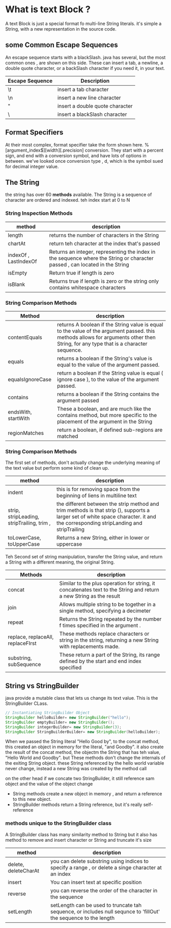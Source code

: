 # What is text Block ? 
A text Block is just a special format fo multi-line String literals. it's simple a String, with a new representation in the source code.

## some Common Escape Sequences 
An escape sequence starts with a blackSlash. java has several, but the most common ones , are shown on this side. These can insert a tab, a newline, a double quote character, or a backSlash character if you need it, in your text. 

| Escape Sequence | Description | 
| ---| ---| 
|  \t | insert a tab character | 
|\n | insert a new line character | 
| \" | insert a double quote character | 
| \\ | insert a blackSlash character | 

## Format Specifiers

At their most complex, format specifier take the form shown here. %[argument_index$][width][.precision] conversion. They start with a percent sign, and end with a conversion symbol, and have lots of options in between. we've looked once conversion type , d, which is the symbol sued for decimal integer value. 

## The String 
the string has over 60 **methods** available. The String is a sequence of character are ordered and indexed. teh index start at 0 to N 

### String Inspection Methods

| method  | description | 
| --- | --- | 
| length | returns the number of characters in the String | 
| chartAt | return teh character at the index that's passed | 
| indexOf , LastIndexOf | Returns an integer, representing the index in the sequence where the String or character passed , can located in the String  | 
| isEmpty  | Return true if length is zero | 
| isBlank | Returns true if length is zero or the string only contains whitespace characters |

### String Comparison Methods 

| Method | description | 
| --- | --- | 
| contentEquals | returns A boolean if the String value is equal to the value of the argument passed. this methods allows for arguments other then String, for any type that is a character sequence.| 
| equals | returns a boolean if the String's value is equal to the value of the argument passed. | 
| equalsIgnoreCase | return a boolean if the String value is equal ( ignore case ), to the value of the argument passed. |
| contains | returns a boolean if the String contains the argument passed | 
| endsWith, startWith | These a boolean, and are much like the contains method, but more specific to the placement of the argument in the String | 
| regionMatches | return a boolean, if defined sub-regions are matched | 


### String Comparison Methods 

The first set of methods, don't actually change the underlying meaning of the text value but perform some kind of clean up. 

| method | description | 
| --- | --- | 
| indent | this is for removing space from the beginning of liens in multiline text | 
| strip, stripLeading, stripTrailing, trim , | the different between the strip method and trim methods is that strip (), supports a larger set of white space character. it and the corresponding stripLanding and stripTrailing| 
| toLowerCase, toUpperCase| Returns a new String, either in lower or uppercase| 

Teh Second set of string manipulation, transfer the String value, and return a String with a different meaning, the original String. 

| Methods | description |
| --- | --- | 
| concat | Similar to the plus operation for string, it concatenates text to the String and return a new String as the result | 
| join | Allows multiple string to be together in a single method, specifying a decimeter| 
| repeat | Returns the String repeated by the number f times specified in the argument . | 
| replace, replaceAll, replaceFIrst | These methods replace characters or string in the string, returning a new String with replacements made. |
| substring, subSequence | These return a part of the String, its range defined by the start and end index specified |

## String vs StringBuilder 
java provide a mutable class that lets us change its text value. This is the StringBuilder CLass. 

```java 
// Instantiating StringBuilder Object 
StringBuilder helloBuilder= new StringBuilder("hello");
StringBuilder emptyBuilder= new StringBuilder();
StringBuilder integerBuilder= new StringBuilder(3);
StringBuilder StringBuilderBuilder= new StringBuilder(helloBuilder);
```
When we passed the String literal  "Hello Good by", to the concat method, this created an object in memory for the literal, "and Goodby". it also create the result of the concat method, the objectm the String that has teh value, "Hello World and Goodby". but These methods don't change the internals of the exiting String object. these String referenced by the hello world  variable never change, instead a new String was created by the method call

on the other head if we concate two StringBuilder, it still reference sam object and the value of the object change 

- String methods create a new object in memory , and return a reference to this new object.
- StringBuilder methods return a String reference, but it's really self-reference

### methods unique to the StringBuilder class

A StringBuilder class has many similarity method to String but it also has method to remove and insert character or String and truncate it's size 

| method| description |
| --- | ---| 
| delete, deleteCharAt| you can delete substring using indices to specify a range , or delete a singe character at an index| 
| insert | You can insert text at specific position | 
| reverse | you can reverse the order of the character in the sequence | 
| setLength | setLength can be used to truncate tah sequence, or includes null sequnce to 'fillOut' the sequence to the length |